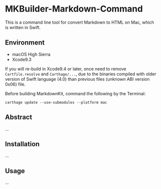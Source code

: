 # MKBuilder-Markdown-Command

This is a command line tool for convert Markdown to HTML on Mac, which is written in Swift. 


## Environment


- macOS High Sierra
- Xcode9.3

If you will re-build in Xcode9.4 or later, once need to remove `Cartfile.resolve` and `Carthage/...`, due to the binaries compiled with older version of Swift language (4.0) than previous files (unknown ABI version 0x06) file.


Before building MarkdownKit, command the following by the Terminal: 

```
carthage update --use-submodules --platform mac
```




## Abstract

...

## Installation


...

## Usage


...

